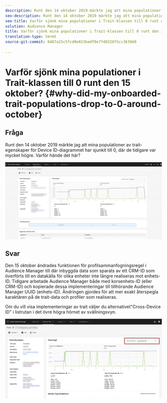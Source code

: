 ```yaml
---
description: Runt den 14 oktober 2019 märkte jag att mina populationer av trait-egenskaper för Device ID-diagrammet har sjunkit till 0, där de tidigare var mycket högre.
seo-description: Runt den 14 oktober 2019 märkte jag att mina populationer av trait-egenskaper för Device ID-diagrammet har sjunkit till 0, där de tidigare var mycket högre.
seo-title: Varför sjönk mina populationer i Trait-klassen till 0 runt den 15 oktober?
solution: Audience Manager
title: Varför sjönk mina populationer i Trait-klassen till 0 runt den 15 oktober?
translation-type: tm+mt
source-git-commit: 0487a15c5fcd0e653bedf0e7fd8326f5cc363660

---
```



# Varför sjönk mina populationer i Trait-klassen till 0 runt den 15 oktober? {#why-did-my-onboarded-trait-populations-drop-to-0-around-october}

## Fråga

Runt den 14 oktober 2019 märkte jag att mina populationer av trait-egenskaper för Device ID-diagrammet har sjunkit till 0, där de tidigare var mycket högre. Varför hände det här?

![Bild av släppning av enhets-ID](assets/device_id_populationdrop.png)

## Svar

Den 15 oktober ändrades funktionen för profilsammanfogningsregel i Audience Manager till där inbyggda data som sparats av ett CRM-ID som överförts till en datakälla för olika enheter inte längre realiseras mot enhets-ID.  Tidigare arbetade Audience Manager både med korsenhets-ID (eller CRM-ID) och kopierade dessa implementeringar till tillhörande Audience Manager UUID (enhets-ID).  Ändringen gjordes för att mer exakt återspegla karaktären på de trait-data och profiler som realiseras.

Om du vill visa implementeringar av trait väljer du alternativet&quot;Cross-Device ID&quot; i listrutan i det övre högra hörnet av svällningsvyn.

![Visa realisationer efter enhets-ID](assets/deviceid-crossdevice.png)